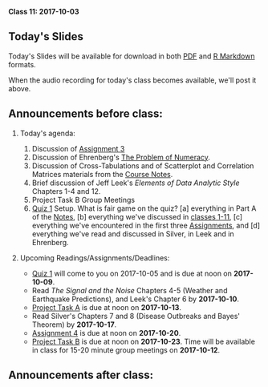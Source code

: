 **Class 11: 2017-10-03**

## Today's Slides

Today's Slides will be available for download in both [PDF](https://github.com/THOMASELOVE/431slides/blob/master/class_11/431_2017_class-11-slides.pdf) and [R Markdown](https://github.com/THOMASELOVE/431slides/blob/master/class_11/431_2017_class-11-slides.Rmd) formats. 

When the audio recording for today's class becomes available, we'll post it above.

## Announcements before class:

1. Today's agenda:
    1. Discussion of [Assignment 3](https://github.com/THOMASELOVE/431homework/tree/master/HW3)
    2. Discussion of Ehrenberg's [The Problem of Numeracy](https://github.com/THOMASELOVE/431slides/blob/master/class_10/Ehrenberg_1981_pw_The_Problem_of_Numeracy.pdf). 
    3. Discussion of Cross-Tabulations and of Scatterplot and Correlation Matrices materials from the [Course Notes](https://thomaselove.github.io/431notes/).
    4. Brief discussion of Jeff Leek's *Elements of Data Analytic Style* Chapters 1-4 and 12.
    5. Project Task B Group Meetings
    6. [Quiz 1](https://thomaselove.github.io/431syllabus/quizzes.html) Setup. What is fair game on the quiz? 
        [a] everything in Part A of the [Notes](https://thomaselove.github.io/431notes/), 
        [b] everything we've discussed in [classes 1-11](https://github.com/thomaselove/431slides), 
        [c] everything we've encountered in the first three [Assignments](https://github.com/thomaselove/431homework), and 
        [d] everything we've read and discussed in Silver, in Leek and in Ehrenberg.

2. Upcoming Readings/Assignments/Deadlines:
    - [Quiz 1](https://thomaselove.github.io/431syllabus/quizzes.html) will come to you on 2017-10-05 and is due at noon on **2017-10-09**.
    - Read *The Signal and the Noise* Chapters 4-5 (Weather and Earthquake Predictions), and Leek's Chapter 6 by **2017-10-10**.
    - [Project Task A](https://github.com/THOMASELOVE/431project/tree/master/TaskA) is due at noon on **2017-10-13**.
    - Read Silver's Chapters 7 and 8 (Disease Outbreaks and Bayes' Theorem) by **2017-10-17**.
    - [Assignment 4](https://github.com/THOMASELOVE/431homework/blob/master/431-2017_assignment-4.md) is due at noon on **2017-10-20**.
    - [Project Task B](https://github.com/THOMASELOVE/431project/tree/master/TaskB) is due at noon on **2017-10-23**. Time will be available in class for 15-20 minute group meetings on **2017-10-12**.

## Announcements after class:

